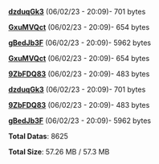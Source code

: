 [**dzduqGk3**](/data/dzduqGk3.txt) (06/02/23 - 20:09)- 701 bytes

[**GxuMVQct**](/data/GxuMVQct.txt) (06/02/23 - 20:09)- 654 bytes

[**gBedJb3F**](/data/gBedJb3F.txt) (06/02/23 - 20:09)- 5962 bytes

[**GxuMVQct**](/data/GxuMVQct.txt) (06/02/23 - 20:09)- 654 bytes

[**9ZbFDQ83**](/data/9ZbFDQ83.txt) (06/02/23 - 20:09)- 483 bytes

[**dzduqGk3**](/data/dzduqGk3.txt) (06/02/23 - 20:09)- 701 bytes

[**9ZbFDQ83**](/data/9ZbFDQ83.txt) (06/02/23 - 20:09)- 483 bytes

[**gBedJb3F**](/data/gBedJb3F.txt) (06/02/23 - 20:09)- 5962 bytes

**Total Datas**: 8625

**Total Size**: 57.26 MB / 57.3 MB